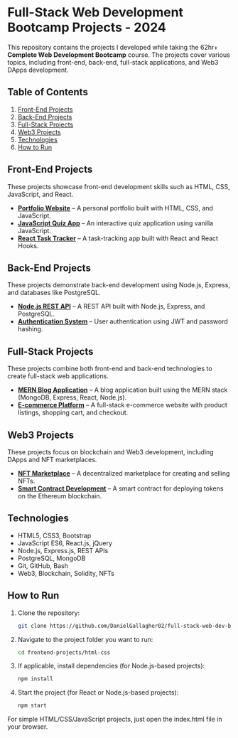# Full-Stack Web Development Bootcamp Projects - 2024

This repository contains the projects I developed while taking the 62hr+ **Complete Web Development Bootcamp** course. The projects cover various topics, including front-end, back-end, full-stack applications, and Web3 DApps development.

## Table of Contents
1. [Front-End Projects](#front-end-projects)
2. [Back-End Projects](#back-end-projects)
3. [Full-Stack Projects](#full-stack-projects)
4. [Web3 Projects](#web3-projects)
5. [Technologies](#technologies)
6. [How to Run](#how-to-run)

## Front-End Projects
These projects showcase front-end development skills such as HTML, CSS, JavaScript, and React.

- **[Portfolio Website](link_to_project)** – A personal portfolio built with HTML, CSS, and JavaScript.
- **[JavaScript Quiz App](link_to_project)** – An interactive quiz application using vanilla JavaScript.
- **[React Task Tracker](link_to_project)** – A task-tracking app built with React and React Hooks.

## Back-End Projects
These projects demonstrate back-end development using Node.js, Express, and databases like PostgreSQL.

- **[Node.js REST API](link_to_project)** – A REST API built with Node.js, Express, and PostgreSQL.
- **[Authentication System](link_to_project)** – User authentication using JWT and password hashing.

## Full-Stack Projects
These projects combine both front-end and back-end technologies to create full-stack web applications.

- **[MERN Blog Application](link_to_project)** – A blog application built using the MERN stack (MongoDB, Express, React, Node.js).
- **[E-commerce Platform](link_to_project)** – A full-stack e-commerce website with product listings, shopping cart, and checkout.

## Web3 Projects
These projects focus on blockchain and Web3 development, including DApps and NFT marketplaces.

- **[NFT Marketplace](link_to_project)** – A decentralized marketplace for creating and selling NFTs.
- **[Smart Contract Development](link_to_project)** – A smart contract for deploying tokens on the Ethereum blockchain.

## Technologies
- HTML5, CSS3, Bootstrap
- JavaScript ES6, React.js, jQuery
- Node.js, Express.js, REST APIs
- PostgreSQL, MongoDB
- Git, GitHub, Bash
- Web3, Blockchain, Solidity, NFTs

## How to Run
1. Clone the repository:
   ```bash
   git clone https://github.com/DanielGallagher02/full-stack-web-dev-bootcamp.git
   ```
   
2. Navigate to the project folder you want to run:
   ```bash
   cd frontend-projects/html-css
   ```
   
3. If applicable, install dependencies (for Node.js-based projects):
   ```bash
   npm install
   ```

4. Start the project (for React or Node.js-based projects):
   ```bash
   npm start
   ```

For simple HTML/CSS/JavaScript projects, just open the index.html file in your browser.   
   


   
